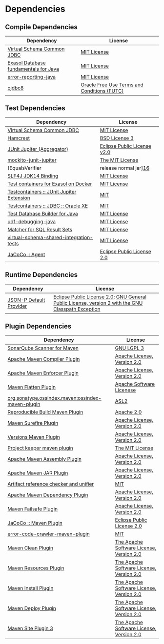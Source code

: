 <!-- @formatter:off -->
# Dependencies

## Compile Dependencies

| Dependency                                 | License                                          |
| ------------------------------------------ | ------------------------------------------------ |
| [Virtual Schema Common JDBC][0]            | [MIT License][1]                                 |
| [Exasol Database fundamentals for Java][2] | [MIT License][3]                                 |
| [error-reporting-java][4]                  | [MIT License][5]                                 |
| [ojdbc8][6]                                | [Oracle Free Use Terms and Conditions (FUTC)][7] |

## Test Dependencies

| Dependency                                      | License                           |
| ----------------------------------------------- | --------------------------------- |
| [Virtual Schema Common JDBC][0]                 | [MIT License][1]                  |
| [Hamcrest][10]                                  | [BSD License 3][11]               |
| [JUnit Jupiter (Aggregator)][12]                | [Eclipse Public License v2.0][13] |
| [mockito-junit-jupiter][14]                     | [The MIT License][15]             |
| [EqualsVerifier | release normal jar][16]       | [Apache License, Version 2.0][17] |
| [SLF4J JDK14 Binding][18]                       | [MIT License][19]                 |
| [Test containers for Exasol on Docker][20]      | [MIT License][21]                 |
| [Testcontainers :: JUnit Jupiter Extension][22] | [MIT][23]                         |
| [Testcontainers :: JDBC :: Oracle XE][22]       | [MIT][23]                         |
| [Test Database Builder for Java][26]            | [MIT License][27]                 |
| [udf-debugging-java][28]                        | [MIT License][29]                 |
| [Matcher for SQL Result Sets][30]               | [MIT License][31]                 |
| [virtual-schema-shared-integration-tests][32]   | [MIT License][33]                 |
| [JaCoCo :: Agent][34]                           | [Eclipse Public License 2.0][35]  |

## Runtime Dependencies

| Dependency                    | License                                                                                                        |
| ----------------------------- | -------------------------------------------------------------------------------------------------------------- |
| [JSON-P Default Provider][36] | [Eclipse Public License 2.0][37]; [GNU General Public License, version 2 with the GNU Classpath Exception][38] |

## Plugin Dependencies

| Dependency                                              | License                                        |
| ------------------------------------------------------- | ---------------------------------------------- |
| [SonarQube Scanner for Maven][39]                       | [GNU LGPL 3][40]                               |
| [Apache Maven Compiler Plugin][41]                      | [Apache License, Version 2.0][17]              |
| [Apache Maven Enforcer Plugin][43]                      | [Apache License, Version 2.0][17]              |
| [Maven Flatten Plugin][45]                              | [Apache Software Licenese][46]                 |
| [org.sonatype.ossindex.maven:ossindex-maven-plugin][47] | [ASL2][46]                                     |
| [Reproducible Build Maven Plugin][49]                   | [Apache 2.0][46]                               |
| [Maven Surefire Plugin][51]                             | [Apache License, Version 2.0][17]              |
| [Versions Maven Plugin][53]                             | [Apache License, Version 2.0][17]              |
| [Project keeper maven plugin][55]                       | [The MIT License][56]                          |
| [Apache Maven Assembly Plugin][57]                      | [Apache License, Version 2.0][17]              |
| [Apache Maven JAR Plugin][59]                           | [Apache License, Version 2.0][17]              |
| [Artifact reference checker and unifier][61]            | [MIT][62]                                      |
| [Apache Maven Dependency Plugin][63]                    | [Apache License, Version 2.0][17]              |
| [Maven Failsafe Plugin][65]                             | [Apache License, Version 2.0][17]              |
| [JaCoCo :: Maven Plugin][67]                            | [Eclipse Public License 2.0][35]               |
| [error-code-crawler-maven-plugin][69]                   | [MIT][62]                                      |
| [Maven Clean Plugin][71]                                | [The Apache Software License, Version 2.0][46] |
| [Maven Resources Plugin][73]                            | [The Apache Software License, Version 2.0][46] |
| [Maven Install Plugin][75]                              | [The Apache Software License, Version 2.0][46] |
| [Maven Deploy Plugin][77]                               | [The Apache Software License, Version 2.0][46] |
| [Maven Site Plugin 3][79]                               | [The Apache Software License, Version 2.0][46] |

[34]: https://www.eclemma.org/jacoco/index.html
[46]: http://www.apache.org/licenses/LICENSE-2.0.txt
[51]: https://maven.apache.org/surefire/maven-surefire-plugin/
[71]: http://maven.apache.org/plugins/maven-clean-plugin/
[7]: https://www.oracle.com/downloads/licenses/oracle-free-license.html
[14]: https://github.com/mockito/mockito
[62]: https://opensource.org/licenses/MIT
[45]: https://www.mojohaus.org/flatten-maven-plugin/
[53]: http://www.mojohaus.org/versions-maven-plugin/
[55]: https://github.com/exasol/project-keeper/
[11]: http://opensource.org/licenses/BSD-3-Clause
[41]: https://maven.apache.org/plugins/maven-compiler-plugin/
[31]: https://github.com/exasol/hamcrest-resultset-matcher/blob/main/LICENSE
[27]: https://github.com/exasol/test-db-builder-java/blob/main/LICENSE
[4]: https://github.com/exasol/error-reporting-java/
[35]: https://www.eclipse.org/legal/epl-2.0/
[40]: http://www.gnu.org/licenses/lgpl.txt
[67]: https://www.jacoco.org/jacoco/trunk/doc/maven.html
[21]: https://github.com/exasol/exasol-testcontainers/blob/main/LICENSE
[15]: https://github.com/mockito/mockito/blob/main/LICENSE
[49]: http://zlika.github.io/reproducible-build-maven-plugin
[3]: https://github.com/exasol/db-fundamentals-java/blob/main/LICENSE
[19]: http://www.opensource.org/licenses/mit-license.php
[33]: https://github.com/exasol/virtual-schema-shared-integration-tests/blob/main/LICENSE
[39]: http://sonarsource.github.io/sonar-scanner-maven/
[28]: https://github.com/exasol/udf-debugging-java/
[5]: https://github.com/exasol/error-reporting-java/blob/main/LICENSE
[12]: https://junit.org/junit5/
[0]: https://github.com/exasol/virtual-schema-common-jdbc/
[36]: https://github.com/eclipse-ee4j/jsonp
[10]: http://hamcrest.org/JavaHamcrest/
[38]: https://projects.eclipse.org/license/secondary-gpl-2.0-cp
[18]: http://www.slf4j.org
[73]: http://maven.apache.org/plugins/maven-resources-plugin/
[61]: https://github.com/exasol/artifact-reference-checker-maven-plugin
[59]: https://maven.apache.org/plugins/maven-jar-plugin/
[32]: https://github.com/exasol/virtual-schema-shared-integration-tests/
[6]: https://www.oracle.com/database/technologies/maven-central-guide.html
[30]: https://github.com/exasol/hamcrest-resultset-matcher/
[26]: https://github.com/exasol/test-db-builder-java/
[65]: https://maven.apache.org/surefire/maven-failsafe-plugin/
[23]: http://opensource.org/licenses/MIT
[2]: https://github.com/exasol/db-fundamentals-java/
[56]: https://github.com/exasol/project-keeper/blob/main/LICENSE
[63]: https://maven.apache.org/plugins/maven-dependency-plugin/
[37]: https://projects.eclipse.org/license/epl-2.0
[17]: https://www.apache.org/licenses/LICENSE-2.0.txt
[16]: https://www.jqno.nl/equalsverifier
[43]: https://maven.apache.org/enforcer/maven-enforcer-plugin/
[13]: https://www.eclipse.org/legal/epl-v20.html
[1]: https://github.com/exasol/virtual-schema-common-jdbc/blob/main/LICENSE
[75]: http://maven.apache.org/plugins/maven-install-plugin/
[47]: https://sonatype.github.io/ossindex-maven/maven-plugin/
[22]: https://testcontainers.org
[20]: https://github.com/exasol/exasol-testcontainers/
[77]: http://maven.apache.org/plugins/maven-deploy-plugin/
[79]: http://maven.apache.org/plugins/maven-site-plugin/
[69]: https://github.com/exasol/error-code-crawler-maven-plugin
[29]: https://github.com/exasol/udf-debugging-java/blob/main/LICENSE
[57]: https://maven.apache.org/plugins/maven-assembly-plugin/
